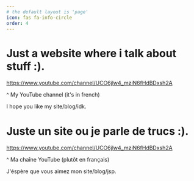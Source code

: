 ```yaml
---
# the default layout is 'page'
icon: fas fa-info-circle
order: 4
---
```

# Just a website where i talk about stuff :).
 https://www.youtube.com/channel/UCO6jlw4_mziN6fHdBDxsh2A

 ^ My YouTube channel (it's in french)

 I hope you like my site/blog/idk.

# Juste un site ou je parle de trucs :).
 https://www.youtube.com/channel/UCO6jlw4_mziN6fHdBDxsh2A

 ^ Ma chaîne YouTube (plutôt en français)

 J'éspère que vous aimez mon site/blog/jsp.